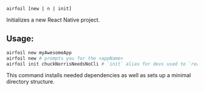 `airfoil [new | n | init]`

Initializes a new React Native project.

## Usage:

```bash
airfoil new myAwesomeApp
airfoil new # prompts you for the <appName>
airfoil init chuckNorrisNeedsNoCli # `init` alias for devs used to `react-native init <appName>`
```

This command installs needed dependencies as well as sets up a minimal
directory structure.
